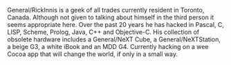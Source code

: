 General/RickInnis is a geek of all trades currently resident in Toronto, Canada. Although not given to talking about himself in the third person it seems appropriate here. Over the past 20 years he has hacked in Pascal, C, LISP, Scheme, Prolog, Java, C++ and Objective-C. His collection of obsolete hardware includes a General/NeXT Cube, a General/NeXTStation, a beige G3, a white iBook and an MDD G4. Currently hacking on a wee Cocoa app that will change the world, if only in a small way.